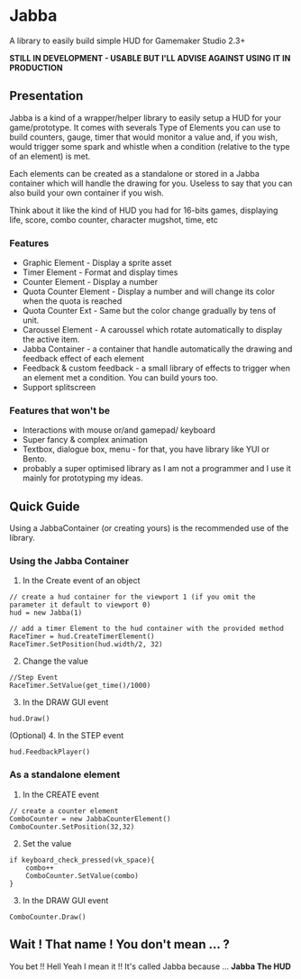 # Jabba

A library to easily build simple HUD for Gamemaker Studio 2.3+

**STILL IN DEVELOPMENT - USABLE BUT I'LL ADVISE AGAINST USING IT IN PRODUCTION**

## Presentation

Jabba is a kind of a wrapper/helper library to easily setup a HUD for your game/prototype. It comes with severals Type of Elements you can use to build counters, gauge, timer that would monitor a value and, if you wish, would trigger some spark and whistle when a condition (relative to the type of an element) is met.

Each elements can be created as a standalone or stored in a Jabba container which will handle the drawing for you. Useless to say that you can also build your own container if you wish.

Think about it like the kind of HUD you had for 16-bits games, displaying life, score, combo counter, character mugshot, time, etc

### Features

* Graphic Element - Display a sprite asset
* Timer Element - Format and display times
* Counter Element - Display a number
* Quota Counter Element - Display a number and will change its color when the quota is reached
* Quota Counter Ext - Same but the color change gradually by tens of unit.
* Caroussel Element - A caroussel which rotate automatically to display the active item.
* Jabba Container - a container that handle automatically the drawing and feedback effect of each element
* Feedback & custom feedback - a small library of effects to trigger when an element met a condition. You can build yours too.
* Support splitscreen

### Features that won't be

* Interactions with mouse or/and gamepad/ keyboard
* Super fancy & complex animation
* Textbox, dialogue box, menu - for that, you have library like YUI or Bento.
* probably a super optimised library as I am not a programmer and I use it mainly for prototyping my ideas.

## Quick Guide
Using a JabbaContainer (or creating yours) is the recommended use of the library.

### Using the Jabba Container

1. In the Create event of an object

```gml
// create a hud container for the viewport 1 (if you omit the parameter it default to viewport 0)
hud = new Jabba(1)

// add a timer Element to the hud container with the provided method
RaceTimer = hud.CreateTimerElement()
RaceTimer.SetPosition(hud.width/2, 32)
```

2. Change the value

```gml
//Step Event
RaceTimer.SetValue(get_time()/1000)
```

3. In the DRAW GUI event

```gml
hud.Draw()
```

(Optional)
4. In the STEP event

```gml
hud.FeedbackPlayer()
```

### As a standalone element

1. In the CREATE event

```gml
// create a counter element
ComboCounter = new JabbaCounterElement()
ComboCounter.SetPosition(32,32)
```

2. Set the value

```gml
if keyboard_check_pressed(vk_space){
	combo++
	ComboCounter.SetValue(combo)
}

```

3. In the DRAW GUI event

```gml
ComboCounter.Draw()
```

## Wait ! That name ! You don't mean ... ?

You bet !!
Hell Yeah I mean it !!
It's called Jabba because ... **Jabba The HUD**

